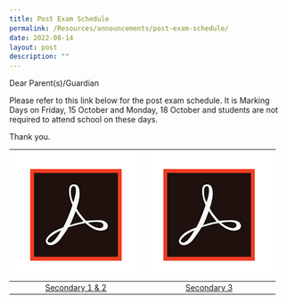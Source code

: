 ```yaml
---
title: Post Exam Schedule
permalink: /Resources/announcements/post-exam-schedule/
date: 2022-08-14
layout: post
description: ""
---
```

Dear Parent(s)/Guardian

Please refer to this link below for the post exam schedule. It is Marking Days on Friday, 15 October and Monday, 18 October and students are not required to attend school on these days.

Thank you.

<table>
<thead>
  <tr>
    <th><a href="/files/Announcement/Post%20Exam%20Schedule/Website_Sec-12_Parent-Letter_Post-Exam-Schedule.pdf" target = "_blank"> <img src="/images/acrobat.png" alt="Adobe Acrobat" width="225" height="225"></a></th>
    <th><a href="/files/Announcement/Post%20Exam%20Schedule/Website_Sec-3_Parent-Letter_Post-Exam-Schedule.pdf" target = "_blank"> <img src="/images/acrobat.png" alt="Adobe Acrobat" width="225" height="225"></a></th>
  </tr>
</thead>
<tbody>
  <tr>
    <td style="text-align: center;"><a href="/files/Announcement/Post%20Exam%20Schedule/Website_Sec-12_Parent-Letter_Post-Exam-Schedule.pdf" target = "_blank"> Secondary 1 &amp; 2</a></td>
    <td style="text-align: center;"><a href="/files/Announcement/Post%20Exam%20Schedule/Website_Sec-3_Parent-Letter_Post-Exam-Schedule.pdf" target = "_blank"> Secondary 3</a></td>
  </tr>
</tbody>
</table>